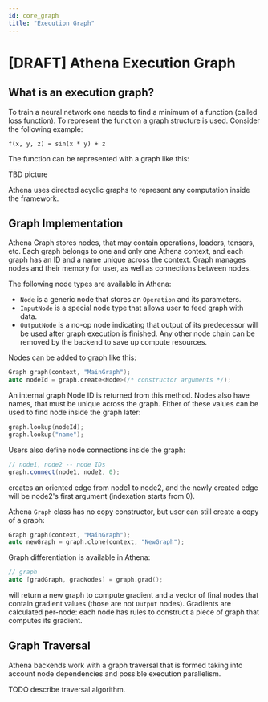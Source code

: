 ```yaml
---
id: core_graph
title: "Execution Graph"
---
```


# [DRAFT] Athena Execution Graph

## What is an execution graph?

To train a neural network one needs to find a minimum of a function (called loss
function). To represent the function a graph structure is used. Consider the
following example:

```
f(x, y, z) = sin(x * y) + z
```

The function can be represented with a graph like this:

TBD picture

Athena uses directed acyclic graphs to represent any computation inside
the framework.

## Graph Implementation

Athena Graph stores nodes, that may contain operations, loaders, tensors, etc.
Each graph belongs to one and only one Athena context, and each graph has an ID
and a name unique across the context. Graph manages nodes and their memory for
user, as well as connections between nodes.

The following node types are available in Athena:

* `Node` is a generic node that stores an `Operation` and its parameters.
* `InputNode` is a special node type that allows user to feed graph with data.
* `OutputNode` is a no-op node indicating that output of its predecessor will
be used after graph execution is finished. Any other node chain can be removed
by the backend to save up compute resources.

Nodes can be added to graph like this:

```cpp
Graph graph(context, "MainGraph");
auto nodeId = graph.create<Node>(/* constructor arguments */);
```

An internal graph Node ID is returned from this method. Nodes also have names,
that must be unique across the graph. Either of these values can be used
to find node inside the graph later:

```cpp
graph.lookup(nodeId);
graph.lookup("name");
```

Users also define node connections inside the graph:

```cpp
// node1, node2 -- node IDs
graph.connect(node1, node2, 0);
```

creates an oriented edge from node1 to node2, and the newly created edge will
be node2's first argument (indexation starts from 0).

Athena `Graph` class has no copy constructor, but user can still create a copy
of a graph:

```cpp
Graph graph(context, "MainGraph");
auto newGraph = graph.clone(context, "NewGraph");
```

Graph differentiation is available in Athena:

```cpp
// graph
auto [gradGraph, gradNodes] = graph.grad();
```

will return a new graph to compute gradient and a vector of final nodes that
contain gradient values (those are not `Output` nodes). Gradients are calculated
per-node: each node has rules to construct a piece of graph that computes its
gradient.

## Graph Traversal

Athena backends work with a graph traversal that is formed taking into account
node dependencies and possible execution parallelism.

TODO describe traversal algorithm.
